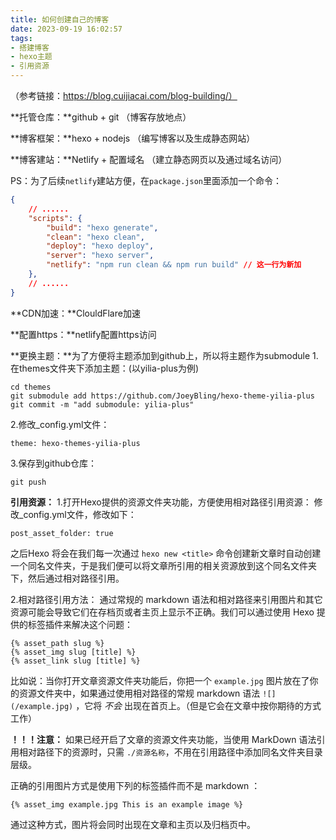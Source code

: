 ```yaml
---
title: 如何创建自己的博客
date: 2023-09-19 16:02:57
tags:
- 搭建博客
- hexo主题
- 引用资源
---
```




（参考链接：https://blog.cuijiacai.com/blog-building/）

**托管仓库：**github + git  （博客存放地点）

**博客框架：**hexo + nodejs （编写博客以及生成静态网站）

**博客建站：**Netlify + 配置域名 （建立静态网页以及通过域名访问）

PS：为了后续`netlify`建站方便，在`package.json`里面添加一个命令：

```json
{
    // ......
    "scripts": {
        "build": "hexo generate",
        "clean": "hexo clean",
        "deploy": "hexo deploy",
        "server": "hexo server",
        "netlify": "npm run clean && npm run build" // 这一行为新加
    },
    // ......
}
```



**CDN加速：**ClouldFlare加速

**配置https：**netlify配置https访问

**更换主题：**为了方便将主题添加到github上，所以将主题作为submodule
1.在themes文件夹下添加主题：(以yilia-plus为例)

```git
cd themes
git submodule add https://github.com/JoeyBling/hexo-theme-yilia-plus
git commit -m "add submodule: yilia-plus"
```

2.修改_config.yml文件：

```
theme: hexo-themes-yilia-plus
```

3.保存到github仓库：

```
git push
```

**引用资源：**
1.打开Hexo提供的资源文件夹功能，方便使用相对路径引用资源：
修改_config.yml文件，修改如下：

```
post_asset_folder: true
```

之后Hexo 将会在我们每一次通过 `hexo new <title>` 命令创建新文章时自动创建一个同名文件夹，于是我们便可以将文章所引用的相关资源放到这个同名文件夹下，然后通过相对路径引用。

2.相对路径引用方法：
通过常规的 markdown 语法和相对路径来引用图片和其它资源可能会导致它们在存档页或者主页上显示不正确。我们可以通过使用 Hexo 提供的标签插件来解决这个问题：

```
{% asset_path slug %}
{% asset_img slug [title] %}
{% asset_link slug [title] %}
```

比如说：当你打开文章资源文件夹功能后，你把一个 `example.jpg` 图片放在了你的资源文件夹中，如果通过使用相对路径的常规 markdown 语法 `![](/example.jpg)` ，它将 *不会* 出现在首页上。（但是它会在文章中按你期待的方式工作）

**！！！注意：** 如果已经开启了文章的资源文件夹功能，当使用 MarkDown 语法引用相对路径下的资源时，只需 `./资源名称`，不用在引用路径中添加同名文件夹目录层级。

正确的引用图片方式是使用下列的标签插件而不是 markdown ：

```
{% asset_img example.jpg This is an example image %}
```

通过这种方式，图片将会同时出现在文章和主页以及归档页中。






